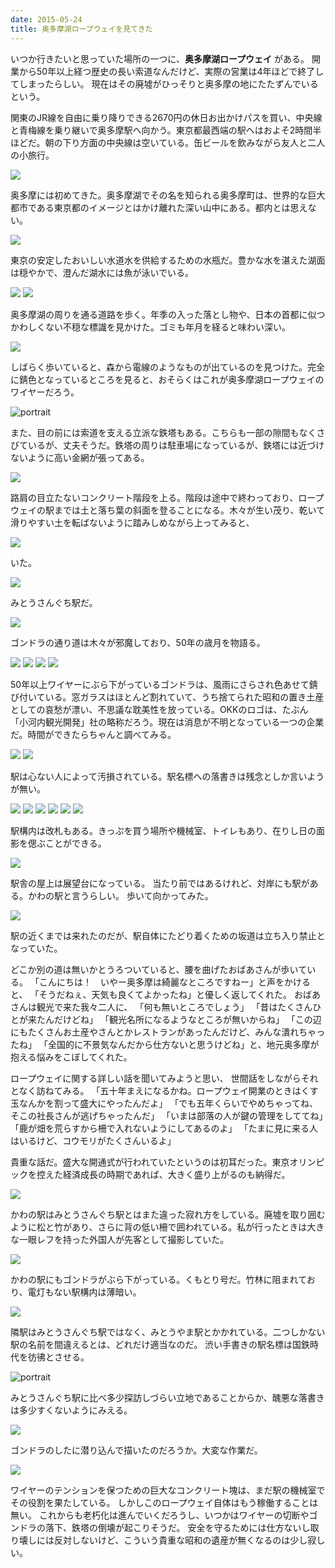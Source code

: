 ```yaml
---
date: 2015-05-24
title: 奥多摩湖ロープウェイを見てきた
---
```



いつか行きたいと思っていた場所の一つに、**奥多摩湖ロープウェイ** がある。
開業から50年以上経つ歴史の長い索道なんだけど、実際の営業は4年ほどで終了してしまったらしい。
現在はその廃墟がひっそりと奥多摩の地にたたずんでいるという。

関東のJR線を自由に乗り降りできる2670円の休日お出かけパスを買い、中央線と青梅線を乗り継いで奥多摩駅へ向かう。東京都最西端の駅へはおよそ2時間半ほどだ。朝の下り方面の中央線は空いている。缶ビールを飲みながら友人と二人の小旅行。

![](https://photos.smugmug.com/photos/i-jPQwtTk/0/c115c1ac/X3/i-jPQwtTk-X3.jpg)

奥多摩には初めてきた。奥多摩湖でその名を知られる奥多摩町は、世界的な巨大都市である東京都のイメージとはかけ離れた深い山中にある。都内とは思えない。

![](https://photos.smugmug.com/photos/i-WQwdW5S/0/34b5ced4/X3/i-WQwdW5S-X3.jpg)

東京の安定したおいしい水道水を供給するための水瓶だ。豊かな水を湛えた湖面は穏やかで、澄んだ湖水には魚が泳いでいる。

![](https://photos.smugmug.com/photos/i-22q2cbZ/0/42492023/X3/i-22q2cbZ-X3.jpg)
![](https://photos.smugmug.com/photos/i-B646nQ5/0/5ab976d9/X3/i-B646nQ5-X3.jpg)

奥多摩湖の周りを通る道路を歩く。年季の入った落とし物や、日本の首都に似つかわしくない不穏な標識を見かけた。ゴミも年月を経ると味わい深い。

![](https://photos.smugmug.com/photos/i-pvKP6Qm/0/b4bd387a/X3/i-pvKP6Qm-X3.jpg)

しばらく歩いていると、森から電線のようなものが出ているのを見つけた。完全に錆色となっているところを見ると、おそらくはこれが奥多摩湖ロープウェイのワイヤーだろう。

![portrait](https://photos.smugmug.com/photos/i-qCsR7Np/0/b224d17a/X3/i-qCsR7Np-X3.jpg)

また、目の前には索道を支える立派な鉄塔もある。こちらも一部の隙間もなくさびているが、丈夫そうだ。鉄塔の周りは駐車場になっているが、鉄塔には近づけないように高い金網が張ってある。

![](https://photos.smugmug.com/photos/i-N9z49Mx/0/2f4cf9f1/X3/i-N9z49Mx-X3.jpg)

路肩の目立たないコンクリート階段を上る。階段は途中で終わっており、ロープウェイの駅までは土と落ち葉の斜面を登ることになる。木々が生い茂り、乾いて滑りやすい土を転ばないように踏みしめながら上ってみると、

![](https://photos.smugmug.com/photos/i-zSSrDsV/0/d3da302b/X3/i-zSSrDsV-X3.jpg)

いた。

![](https://photos.smugmug.com/photos/i-k2hWn3s/0/0470c0b8/X3/i-k2hWn3s-X3.jpg)

みとうさんぐち駅だ。

![](https://photos.smugmug.com/photos/i-Hgs95dV/0/134aa697/X3/i-Hgs95dV-X3.jpg)

ゴンドラの通り道は木々が邪魔しており、50年の歳月を物語る。

![](https://photos.smugmug.com/photos/i-M8JvQTC/0/c5c1a316/X3/i-M8JvQTC-X3.jpg)
![](https://photos.smugmug.com/photos/i-fbnHr5b/0/f12bee32/X3/i-fbnHr5b-X3.jpg)
![](https://photos.smugmug.com/photos/i-VbfSFrC/0/4e6280ec/X3/i-VbfSFrC-X3.jpg)
![](https://photos.smugmug.com/photos/i-wQmLVjH/0/c8049fad/X3/i-wQmLVjH-X3.jpg)

50年以上ワイヤーにぶら下がっているゴンドラは、風雨にさらされ色あせて錆び付いている。窓ガラスはほとんど割れていて、うち捨てられた昭和の置き土産としての哀愁が漂い、不思議な耽美性を放っている。OKKのロゴは、たぶん「小河内観光開発」社の略称だろう。現在は消息が不明となっている一つの企業だ。時間ができたらちゃんと調べてみる。

![](https://photos.smugmug.com/photos/i-JRjPFzs/0/8b7436a6/X3/i-JRjPFzs-X3.jpg)
![](https://photos.smugmug.com/photos/i-vPLqfdd/0/396275af/X3/i-vPLqfdd-X3.jpg)

駅は心ない人によって汚損されている。駅名標への落書きは残念としか言いようが無い。

![](https://photos.smugmug.com/photos/i-7RwhfRk/0/5ec5cbee/X3/i-7RwhfRk-X3.jpg)
![](https://photos.smugmug.com/photos/i-m6pmDMB/0/5078108e/X3/i-m6pmDMB-X3.jpg)
![](https://photos.smugmug.com/photos/i-FnQ9DC7/0/e0ccaccf/X3/i-FnQ9DC7-X3.jpg)
![](https://photos.smugmug.com/photos/i-Zbr7gWx/0/8de0fb1d/X3/i-Zbr7gWx-X3.jpg)
![](https://photos.smugmug.com/photos/i-pSHk4vr/0/a9fe8fae/X3/i-pSHk4vr-X3.jpg)
![](https://photos.smugmug.com/photos/i-33XT8Pc/0/9b0097b8/X3/i-33XT8Pc-X3.jpg)

駅構内は改札もある。きっぷを買う場所や機械室、トイレもあり、在りし日の面影を偲ぶことができる。

![](https://photos.smugmug.com/photos/i-SvDQLb8/0/031ff9eb/X3/i-SvDQLb8-X3.jpg)

駅舎の屋上は展望台になっている。
当たり前ではあるけれど、対岸にも駅がある。かわの駅と言うらしい。
歩いて向かってみた。

![](https://photos.smugmug.com/photos/i-FDPc5pZ/0/14de5eda/X3/i-FDPc5pZ-X3.jpg)

駅の近くまでは来れたのだが、駅自体にたどり着くための坂道は立ち入り禁止となっていた。

どこか別の道は無いかとうろついていると、腰を曲げたおばあさんが歩いている。
「こんにちは！　いやー奥多摩は綺麗なところですねー」と声をかけると、
「そうだねぇ、天気も良くてよかったね」と優しく返してくれた。
おばあさんは観光で来た我々二人に、
「何も無いところでしょう」
「昔はたくさんひとが来たんだけどね」
「観光名所になるようなところが無いからね」
「この辺にもたくさんお土産やさんとかレストランがあったんだけど、みんな潰れちゃったね」
「全国的に不景気なんだから仕方ないと思うけどね」と、地元奥多摩が抱える悩みをこぼしてくれた。

ロープウェイに関する詳しい話を聞いてみようと思い、
世間話をしながらそれとなく訪ねてみる。
「五十年まえになるかね。ロープウェイ開業のときはくす玉なんかを割って盛大にやったんだよ」 「でも五年くらいでやめちゃってね、そこの社長さんが逃げちゃったんだ」 「いまは部落の人が鍵の管理をしててね」「鹿が畑を荒らすから柵で入れないようにしてあるのよ」 「たまに見に来る人はいるけど、コウモリがたくさんいるよ」

貴重な話だ。盛大な開通式が行われていたというのは初耳だった。東京オリンピックを控えた経済成長の時期であれば、大きく盛り上がるのも納得だ。

![](https://photos.smugmug.com/photos/i-zdWsvk7/0/a2579090/X3/i-zdWsvk7-X3.jpg)

かわの駅はみとうさんぐち駅とはまた違った寂れ方をしている。廃墟を取り囲むように松と竹があり、さらに背の低い柵で囲われている。私が行ったときは大きな一眼レフを持った外国人が先客として撮影していた。

![](https://photos.smugmug.com/photos/i-CXb46Vb/0/92706d8e/X3/i-CXb46Vb-X3.jpg)

かわの駅にもゴンドラがぶら下がっている。くもとり号だ。竹林に阻まれており、電灯もない駅構内は薄暗い。

![](https://photos.smugmug.com/photos/i-CFcrR93/0/648f0318/X3/i-CFcrR93-X3.jpg)

隣駅はみとうさんぐち駅ではなく、みとうやま駅とかかれている。二つしかない駅の名前を間違えるとは、どれだけ適当なのだ。
渋い手書きの駅名標は国鉄時代を彷彿とさせる。

![portrait](https://photos.smugmug.com/photos/i-g7ZxRZk/0/9b7ca51b/X3/i-g7ZxRZk-X3.jpg)

みとうさんぐち駅に比べ多少探訪しづらい立地であることからか、醜悪な落書きは多少すくないようにみえる。

![](https://photos.smugmug.com/photos/i-ZZgqVpN/0/540402a0/X3/i-ZZgqVpN-X3.jpg)

ゴンドラのしたに潜り込んで描いたのだろうか。大変な作業だ。

![](https://photos.smugmug.com/photos/i-ksPHZDG/0/5e33e373/X3/i-ksPHZDG-X3.jpg)

ワイヤーのテンションを保つための巨大なコンクリート塊は、まだ駅の機械室でその役割を果たしている。
しかしこのロープウェイ自体はもう稼働することは無い。
これからも老朽化は進んでいくだろうし、いつかはワイヤーの切断やゴンドラの落下、鉄塔の倒壊が起こりそうだ。
安全を守るためには仕方ないし取り壊しには反対しないけど、こういう貴重な昭和の遺産が無くなるのは少し寂しい。
